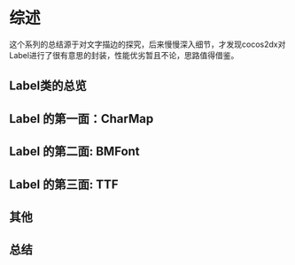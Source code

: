 # 综述

这个系列的总结源于对文字描边的探究，后来慢慢深入细节，才发现cocos2dx对Label进行了很有意思的封装，性能优劣暂且不论，思路值得借鉴。



## Label类的总览





## Label 的第一面：CharMap



## Label 的第二面: BMFont



## Label 的第三面: TTF



## 其他



## 总结

